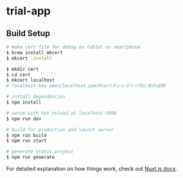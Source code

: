 # trial-app

## Build Setup

```bash
# make cert file for debug on tablet or smartphone
$ brew install mkcert
$ mkcert -install

$ mkdir cert
$ cd cert
$ mkcert localhost
# localhost-key.pemとlocalhost.pemがcertディレクトリ内にあればOK

# install dependencies
$ npm install

# serve with hot reload at localhost:3000
$ npm run dev

# build for production and launch server
$ npm run build
$ npm run start

# generate static project
$ npm run generate
```

For detailed explanation on how things work, check out [Nuxt.js docs](https://nuxtjs.org).
